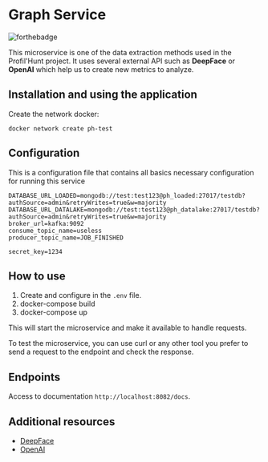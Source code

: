 # **Graph Service**

![forthebadge](https://forthebadge.com/images/badges/made-with-python.svg)

This microservice is one of the data extraction methods used in the Profil'Hunt project. It uses several external API such as **DeepFace** or **OpenAI** which help us to create new metrics to analyze.

## **Installation and using the application**

Create the network docker:
```
docker network create ph-test
```

## **Configuration**

This is a configuration file that contains all basics necessary configuration for running this service
```
DATABASE_URL_LOADED=mongodb://test:test123@ph_loaded:27017/testdb?authSource=admin&retryWrites=true&w=majority
DATABASE_URL_DATALAKE=mongodb://test:test123@ph_datalake:27017/testdb?authSource=admin&retryWrites=true&w=majority
broker_url=kafka:9092
consume_topic_name=useless
producer_topic_name=JOB_FINISHED

secret_key=1234
```

## **How to use**

1. Create and configure in the `.env` file.
2. docker-compose build
3. docker-compose up 

This will start the microservice and make it available to handle requests.

To test the microservice, you can use curl or any other tool you prefer to send a request to the endpoint and check the response.

## **Endpoints**

Access to documentation `http://localhost:8082/docs`.

## **Additional resources**

- [DeepFace](https://github.com/serengil/deepface)
- [OpenAI](https://beta.openai.com/docs/introduction)

